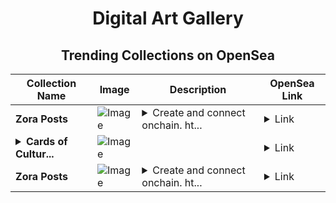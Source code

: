 <div align="center">

# Digital Art Gallery

## Trending Collections on OpenSea

| Collection Name                       | Image                                                                                     | Description                       | OpenSea Link                                                                                          |
|---------------------------------------|-------------------------------------------------------------------------------------------|-----------------------------------|--------------------------------------------------------------------------------------------------------|
| **Zora Posts** | ![Image](https://i.seadn.io/s/raw/files/ce74246416dd277816cf1210bcc4129f.jpg?w=500&auto=format?w=200&auto=format) | <details><summary>Create and connect onchain. ht...</summary>Create and connect onchain. https://zora.co</details> | <details><summary>Link</summary>[Zora Posts](https://opensea.io/collection/zora-posts-16496)</details> |
| **<details><summary>Cards of Cultur...</summary>Cards of Culture Packs</details>** | ![Image](https://i.seadn.io/s/raw/files/2104b21fac824a16f912d60a9cf5f1be.jpg?w=500&auto=format?w=200&auto=format) |  | <details><summary>Link</summary>[Cards of Culture Packs](https://opensea.io/collection/cards-of-culture-packs)</details> |
| **Zora Posts** | ![Image](https://i.seadn.io/s/raw/files/d2bcde1ca41bdd49ec0fadd238edc57b.png?w=500&auto=format?w=200&auto=format) | <details><summary>Create and connect onchain. ht...</summary>Create and connect onchain. https://zora.co</details> | <details><summary>Link</summary>[Zora Posts](https://opensea.io/collection/zora-posts-16495)</details> |

</div>